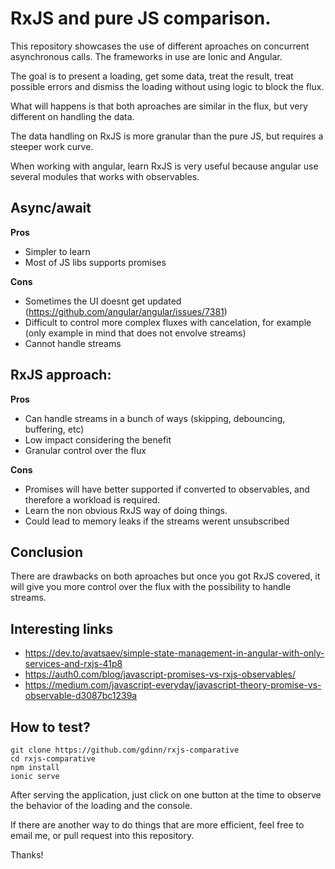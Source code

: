 # RxJS and pure JS comparison.

This repository showcases the use of different aproaches on concurrent asynchronous calls. The frameworks in use are Ionic and Angular.

The goal is to present a loading, get some data, treat the result, treat possible errors and dismiss the loading without using logic to block the flux.

What will happens is that both aproaches are similar in the flux, but very different on handling the data.

The data handling on RxJS is more granular than the pure JS, but requires a steeper work curve.

When working with angular, learn RxJS is very useful because angular use several modules that works with observables.

## Async/await

**Pros**

* Simpler to learn
* Most of JS libs supports promises

**Cons**

- Sometimes the UI doesnt get updated (https://github.com/angular/angular/issues/7381)
- Difficult to control more complex fluxes with cancelation, for example (only example in mind that does not envolve streams)
- Cannot handle streams

## RxJS approach:

**Pros**

* Can handle streams in a bunch of ways (skipping, debouncing, buffering, etc)
* Low impact considering the benefit
* Granular control over the flux

**Cons**

* Promises will have better supported if converted to observables, and therefore a workload is required.
* Learn the non obvious RxJS way of doing things.
* Could lead to memory leaks if the streams werent unsubscribed

## Conclusion

There are drawbacks on both aproaches but once you got RxJS covered, it will give you more control over the flux with the possibility to handle streams.

## Interesting links

* https://dev.to/avatsaev/simple-state-management-in-angular-with-only-services-and-rxjs-41p8
* https://auth0.com/blog/javascript-promises-vs-rxjs-observables/
* https://medium.com/javascript-everyday/javascript-theory-promise-vs-observable-d3087bc1239a

## How to test?

```
git clone https://github.com/gdinn/rxjs-comparative
cd rxjs-comparative
npm install
ionic serve
```

After serving the application, just click on one button at the time to observe the behavior of the loading and the console.

If there are another way to do things that are more efficient, feel free to email me, or pull request into this repository.

Thanks!
